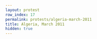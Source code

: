 ```yaml
---
layout: protest
row_index: 17
permalink: protests/algeria-march-2011
title: Algeria, March 2011
hidden: true
---
```

